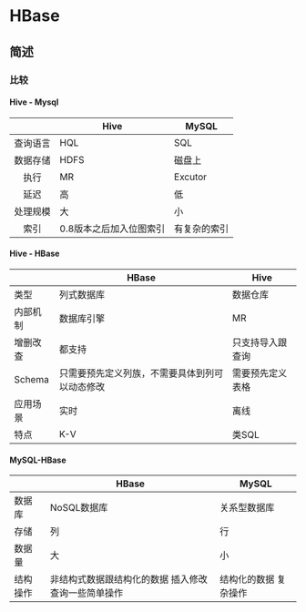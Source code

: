 # HBase

## 简述

### 比较

#### Hive - Mysql

|          | Hive                    | MySQL        |
| :------: | ----------------------- | ------------ |
| 查询语言 | HQL                     | SQL          |
| 数据存储 | HDFS                    | 磁盘上       |
|   执行   | MR                      | Excutor      |
|   延迟   | 高                      | 低           |
| 处理规模 | 大                      | 小           |
|   索引   | 0.8版本之后加入位图索引 | 有复杂的索引 |

####  Hive - HBase

|          | HBase                                          | Hive             |
| -------- | ---------------------------------------------- | ---------------- |
| 类型     | 列式数据库                                     | 数据仓库         |
| 内部机制 | 数据库引擎                                     | MR               |
| 增删改查 | 都支持                                         | 只支持导入跟查询 |
| Schema   | 只需要预先定义列族，不需要具体到列可以动态修改 | 需要预先定义表格 |
| 应用场景 | 实时                                           | 离线             |
| 特点     | K-V                                            | 类SQL            |

#### MySQL-HBase

|          | HBase                                               | MySQL                 |
| -------- | --------------------------------------------------- | --------------------- |
| 数据库   | NoSQL数据库                                         | 关系型数据库          |
| 存储     | 列                                                  | 行                    |
| 数据量   | 大                                                  | 小                    |
| 结构操作 | 非结构式数据跟结构化的数据 插入修改查询一些简单操作 | 结构化的数据 复杂操作 |


